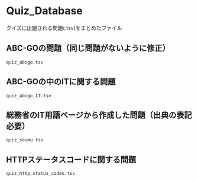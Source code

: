 # Quiz_Database

クイズに出題される問題(.tsv)をまとめたファイル

## ABC-GOの問題（同じ問題がないように修正）

    quiz_abcgo.tsv

## ABC-GOの中のITに関する問題

    quiz_abcgo_IT.tsv

## 総務省のIT用語ページから作成した問題（出典の表記必要）

    quiz_soumu.tsv

## HTTPステータスコードに関する問題

    quiz_http_status_codes.tsv
